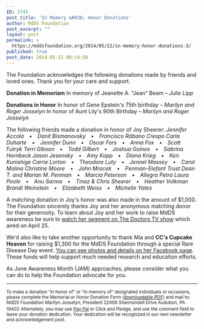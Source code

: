 ```yaml
---
ID: 2745
post_title: 'In Memory &#038; Honor Donations'
author: MdDS Foundation
post_excerpt: ""
layout: post
permalink: >
  https://mddsfoundation.org/2014/05/22/in-memory-honor-donations-3/
published: true
post_date: 2014-05-22 00:14:58
---
```

The Foundation acknowledges the following donations made by friends and loved ones. Thank you for your care and support.

<strong>Donation in Memoriam</strong>
In memory of Jeanette A. "Jean" Beam – <em>Julie Lipp</em>

<strong>Donations in Honor</strong>
In honor of Gene Epstein's 75th birthday – <em>Marilyn and Roger Josselyn</em>
In honor of Aunt Lily's 90th Birthday – <em>Marilyn and Roger Josselyn</em>

The following friends made a donation in honor of Joy Sheerer:
<em>Jennifer Accola • Danit Bismanovsky • Francisco Rábano Crespo
Carla Duharte • Jennifer Dunn • Oscar Fors • Anna Fox • Scott Futryk
Terri Gibson • Todd Gilbert • Joshua Goines • Sabrina Hornbeck
Jason Jesensky • Amy Kopp • Diana Krieg • Ken Kunishige
Carrie Lorton • Theodore Luty • Jennel Massey • Carol Molina
Christine Moore • John Mracek • Penman-Elefant Trust
Dean T. and Marian M. Penman • Marcia Peterson • Allegra Petra
Laura Poole • Anu Sarma • Tinaz &amp; Chris Sheerer • Heather Volkman
Brandi Weinstein • Elizabeth Weiss • Michelle Yates</em>

A matching donation in Joy's honor was also made in the amount of $1,000. The Foundation sincerely thanks Joy and her anonymous matching donor for their generosity. To learn about Joy and her work to raise MdDS awareness be sure to <a title="Seasickness on Dry Land" href="http://www.thedoctorstv.com/videolib/init/11412" target="_blank" rel="noopener">watch her segment on The Doctors TV show</a> which aired on April 25.

We'd also like to take another opportunity to thank Mia and <strong>CC's Cupcake Heaven</strong> for raising $1,300 for the MdDS Foundation through a special Rare Disease Day event. <a title="CCs Cupcake Heaven MdDS Fundraiser" href="https://www.facebook.com/photo.php?fbid=495493627228715&amp;set=pb.342254685885944.-2207520000.1398966726.&amp;type=3&amp;theater" target="_blank" rel="noopener">You can see photos and details on her Facebook page</a>. These funds will help support much needed research and education efforts.

As June Awareness Month (JAM) approaches, please consider what you can do to help the Foundation advocate for you.

<hr />

<small>To make a donation “in honor of” or “in memory of” designated individuals or occasions, please complete the Memorial or Honor Donation Form (<a href="https://mddsfoundation.org/wp-content/uploads/2017/07/mdds_honoring_memorial.pdf">downloadable PDF</a>) and mail to:
MdDS Foundation
Marilyn Josselyn, President
22406 Shannondell Drive
Audubon, PA 19403</small>
<small>
Alternately, you may use <a title="Dedicate Your Donation via PayPal" href="http://www.mddsfoundation.org/donate/paypal/" target="_blank" rel="noopener">Pay Pal</a> or Click and Pledge, and use the comment field to leave your donation dedication. Your dedication will be recognized in our next newsletter and acknowledgement post.</small>